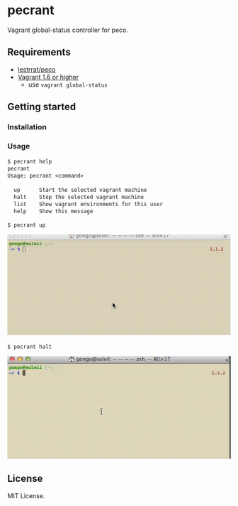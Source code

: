 pecrant
==========

Vagrant global-status controller for peco.

Requirements
--------------------

- [lestrrat/peco](https://github.com/lestrrat/peco)
- [Vagrant 1.6 or higher](http://www.vagrantup.com/blog/feature-preview-vagrant-1-6-global-status.html)
    - use `vagrant global-status`

Getting started
--------------------

### Installation

### Usage

```
$ pecrant help
pecrant
Usage: pecrant <command>

  up      Start the selected vagrant machine
  halt    Stop the selected vagrant machine
  list    Show vagrant environments for this user
  help    Show this message
```

`$ pecrant up`

![](./images/pecrant_up.gif)

`$ pecrant halt`

![](./images/pecrant_halt.gif)

License
--------------------

MIT License.
